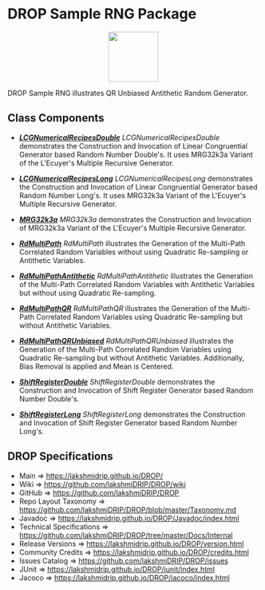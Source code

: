 # DROP Sample RNG Package

<p align="center"><img src="https://github.com/lakshmiDRIP/DROP/blob/master/DRIP_Logo.gif?raw=true" width="100"></p>

DROP Sample RNG illustrates QR Unbiased Antithetic Random Generator.


## Class Components

 * [***LCGNumericalRecipesDouble***](https://github.com/lakshmiDRIP/DROP/tree/master/src/main/java/org/drip/sample/rng/LCGNumericalRecipesDouble.java)
 <i>LCGNumericalRecipesDouble</i> demonstrates the Construction and Invocation of Linear Congruential Generator based Random Number Double's. It uses MRG32k3a Variant of the L'Ecuyer's Multiple Recursive Generator.

 * [***LCGNumericalRecipesLong***](https://github.com/lakshmiDRIP/DROP/tree/master/src/main/java/org/drip/sample/rng/LCGNumericalRecipesLong.java)
 <i>LCGNumericalRecipesLong</i> demonstrates the Construction and Invocation of Linear Congruential Generator based Random Number Long's. It uses MRG32k3a Variant of the L'Ecuyer's Multiple Recursive Generator.

 * [***MRG32k3a***](https://github.com/lakshmiDRIP/DROP/tree/master/src/main/java/org/drip/sample/rng/MRG32k3a.java)
 <i>MRG32k3a</i> demonstrates the Construction and Invocation of MRG32k3a Variant of the L'Ecuyer's Multiple Recursive Generator.

 * [***RdMultiPath***](https://github.com/lakshmiDRIP/DROP/tree/master/src/main/java/org/drip/sample/rng/RdMultiPath.java)
 <i>RdMultiPath</i> illustrates the Generation of the Multi-Path Correlated Random Variables without using Quadratic Re-sampling or Antithetic Variables.

 * [***RdMultiPathAntithetic***](https://github.com/lakshmiDRIP/DROP/tree/master/src/main/java/org/drip/sample/rng/RdMultiPathAntithetic.java)
 <i>RdMultiPathAntithetic</i> illustrates the Generation of the Multi-Path Correlated Random Variables with Antithetic Variables but without using Quadratic Re-sampling.

 * [***RdMultiPathQR***](https://github.com/lakshmiDRIP/DROP/tree/master/src/main/java/org/drip/sample/rng/RdMultiPathQR.java)
 <i>RdMultiPathQR</i> illustrates the Generation of the Multi-Path Correlated Random Variables using Quadratic Re-sampling but without Antithetic Variables.

 * [***RdMultiPathQRUnbiased***](https://github.com/lakshmiDRIP/DROP/tree/master/src/main/java/org/drip/sample/rng/RdMultiPathQRUnbiased.java)
 <i>RdMultiPathQRUnbiased</i> illustrates the Generation of the Multi-Path Correlated Random Variables using Quadratic Re-sampling but without Antithetic Variables. Additionally, Bias Removal is applied and Mean is Centered.

 * [***ShiftRegisterDouble***](https://github.com/lakshmiDRIP/DROP/tree/master/src/main/java/org/drip/sample/rng/ShiftRegisterDouble.java)
 <i>ShiftRegisterDouble</i> demonstrates the Construction and Invocation of Shift Register Generator based Random Number Double's.

 * [***ShiftRegisterLong***](https://github.com/lakshmiDRIP/DROP/tree/master/src/main/java/org/drip/sample/rng/ShiftRegisterLong.java)
 <i>ShiftRegisterLong</i> demonstrates the Construction and Invocation of Shift Register Generator based Random Number Long's.


## DROP Specifications

 * Main                     => https://lakshmidrip.github.io/DROP/
 * Wiki                     => https://github.com/lakshmiDRIP/DROP/wiki
 * GitHub                   => https://github.com/lakshmiDRIP/DROP
 * Repo Layout Taxonomy     => https://github.com/lakshmiDRIP/DROP/blob/master/Taxonomy.md
 * Javadoc                  => https://lakshmidrip.github.io/DROP/Javadoc/index.html
 * Technical Specifications => https://github.com/lakshmiDRIP/DROP/tree/master/Docs/Internal
 * Release Versions         => https://lakshmidrip.github.io/DROP/version.html
 * Community Credits        => https://lakshmidrip.github.io/DROP/credits.html
 * Issues Catalog           => https://github.com/lakshmiDRIP/DROP/issues
 * JUnit                    => https://lakshmidrip.github.io/DROP/junit/index.html
 * Jacoco                   => https://lakshmidrip.github.io/DROP/jacoco/index.html
